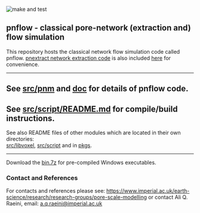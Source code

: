 ![make and test](https://github.com/ImperialCollegeLondon/pnflow/workflows/make%20and%20test/badge.svg)

##  pnflow - classical pore-network (extraction and) flow simulation

This repository hosts the classical network flow simulation code called pnflow. 
[pnextract network extraction code](https://github.com/aliraeini/pnextract) is also included [here](src/pnm/pnextract) for convenience.

 ----------------------------------------------------------------

## See [src/pnm](src/pnm) and [doc](doc) for details of pnflow code.

## See [src/script/README.md](src/script/README.md) for compile/build instructions.

See also README files of other modules which are located in their own directories:    
[src/libvoxel](src/libvoxel), [src/script](src/script) and in [pkgs](pkgs).


 ----------------------------------------------------------------

Download the [bin.7z](bin.7z) for pre-compiled Windows executables. 

### Contact and References ###

For contacts and references please see: 
https://www.imperial.ac.uk/earth-science/research/research-groups/pore-scale-modelling
or contact Ali Q. Raeini, email: a.q.raeini@imperial.ac.uk


